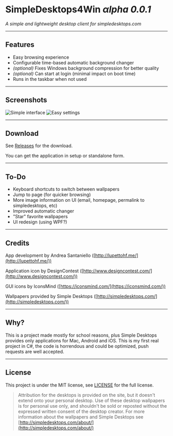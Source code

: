 SimpleDesktops4Win _αlpha 0.0.1_
===================
_A simple and lightweight desktop client for simpledesktops.com_


----------
## Features ##
 - Easy browsing experience
 - Configurable time-based automatic background changer
 - _(optional)_ Fixes Windows background compression for better quality
 - _(optional)_ Can start at login (minimal impact on boot time)
 - Runs in the taskbar when not used

----------
## Screenshots ##
![Simple interface](http://i.imgur.com/PEXnkXP.png "Main Menu") ![Easy settings](http://i.imgur.com/nk8ONBp.png "Settings")


----------
## Download ##
See [Releases](https://github.com/lupettohf/SimpleDesktops4Win/releases/) for the download. 

You can get the application in setup or standalone form. 

----------

## To-Do ##

 - Keyboard shortcuts to switch between wallpapers
 - Jump to page (for quicker browsing)
 - More image information on UI (email, homepage, permalink to simpledesktops, etc)
 - Improved automatic changer 
 - "Star" favorite wallpapers 
 - UI redesign (using WPF?)


----------

## Credits ##

App development by Andrea Santaniello ([http://lupettohf.me/](http://lupettohf.me/))

Application icon by DesignContest ([http://www.designcontest.com/](http://www.designcontest.com/))

GUI icons by IconsMind ([https://iconsmind.com/](https://iconsmind.com/))

Wallpapers provided by Simple Desktops ([http://simpledesktops.com/](http://simpledesktops.com/))


----------

## Why? ##
This is a project made mostly for school reasons, plus Simple Desktops provides only applications for Mac, Android and iOS. This is my first real project in C#, the code is horrendous and could be optimized, push requests are well accepted.  


----------
## License ##

This project is under the MIT license, see [LICENSE](LICENSE) for the full license.

>Attribution for the desktops is provided on the site, but it doesn't extend onto your personal desktop. Use of these desktop wallpapers is for personal use only, and shouldn't be sold or reposted without the expressed written consent of the desktop creator.
For more information about the wallpapers and Simple Desktops see [http://simpledesktops.com/about/](http://simpledesktops.com/about/)

